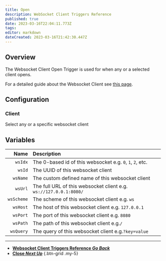 ```yaml
---
title: Open
description: WebSocket Client Triggers Reference
published: true
date: 2023-03-16T22:04:11.773Z
tags: 
editor: markdown
dateCreated: 2023-03-16T21:42:30.447Z
---
```


## Overview
The Websocket Client Open Trigger is used for when any or a selected client opens.

For a detailed guide about the Websocket Client see [this page](/Servers-Clients/WebSocket-Clients).

## Configuration
### Client
Select any or a specific websocket client

## Variables
Name | Description
----:|:------------
`wsIdx` | The 0-based id of this websocket e.g. `0`, `1`, `2`, etc.
`wsId` | The UUID of this websocket client
`wsName` | The custom defined name of this websocket client
`wsUrl` | The full URL of this websocket client e.g. `ws://127.0.0.1:8080/`
`wsScheme` | The scheme of this websocket client e.g. `ws`
`wsHost` | The host of this websocket client e.g. `127.0.0.1`
`wsPort` | The port of this websocket client e.g. `8080`
`wsPath` | The path of this websocket client e.g.`/`
`wsQuery` | The query of this websocket client e.g.`?key=value`

---

- [<i class="mdi mdi-chevron-left"></i>**Websocket Client Triggers Reference *Go Back***](/Triggers/Core/Websocket/Client)
- [<i class="mdi mdi-server-network-off primary--text"></i> **Close *Next Up***](/Triggers/Core/Websocket/Client/Close)
{.btn-grid .my-5}